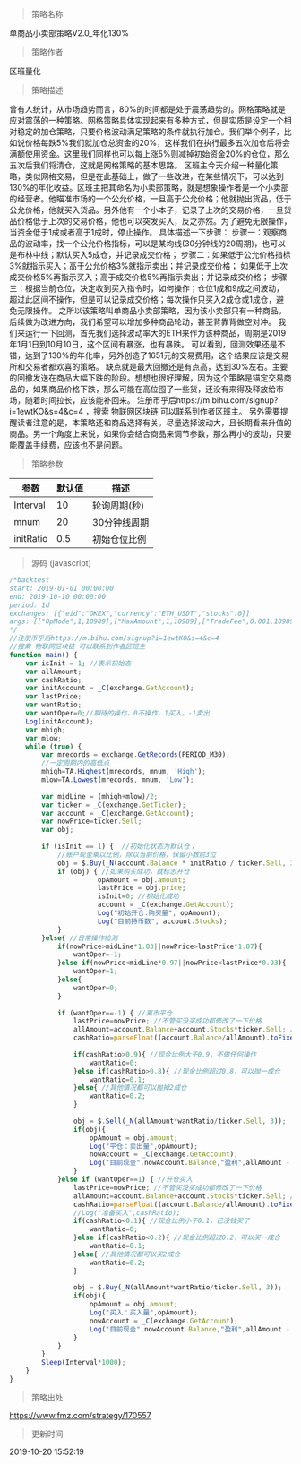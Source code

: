 
> 策略名称

单商品小卖部策略V2.0_年化130%

> 策略作者

区班量化

> 策略描述

曾有人统计，从市场趋势而言，80%的时间都是处于震荡趋势的。网格策略就是应对震荡的一种策略。网格策略具体实现起来有多种方式，但是实质是设定一个相对稳定的加仓策略，只要价格波动满足策略的条件就执行加仓。我们举个例子，比如说价格每跌5%我们就加仓总资金的20%，这样我们在执行最多五次加仓后将会满额使用资金。这里我们同样也可以每上涨5%则减掉初始资金20%的仓位，那么五次后我们将清仓，这就是网格策略的基本思路。
区班主今天介绍一种量化策略，类似网格交易，但是在此基础上，做了一些改进，在某些情况下，可以达到130%的年化收益。区班主把其命名为小卖部策略，就是想象操作者是一个小卖部的经营者。他瞄准市场的一个公允价格，一旦高于公允价格；他就抛出货品，低于公允价格，他就买入货品。另外他有一个小本子，记录了上次的交易价格，一旦货品价格低于上次的交易价格，他也可以突发买入，反之亦然。为了避免无限操作，当资金低于1成或者高于1成时，停止操作。
具体描述一下步骤：
步骤一：观察商品的波动率，找一个公允价格指标，可以是某均线(30分钟线的20周期)，也可以是布林中线；默认买入5成仓，并记录成交价格；
步骤二：如果低于公允价格指标3%就指示买入；高于公允价格3%就指示卖出；并记录成交价格；
		    如果低于上次成交价格5%再指示买入；高于成交价格5%再指示卖出；并记录成交价格；
步骤三：根据当前仓位，决定收到买入指令时，如何操作；仓位1成和9成之间波动，超过此区间不操作，但是可以记录成交价格；每次操作只买入2成仓或1成仓，避免无限操作。
之所以该策略叫单商品小卖部策略，因为该小卖部只有一种商品。后续做为改进方向，我们希望可以增加多种商品轮动，甚至背靠背做空对冲。
我们来运行一下回测，首先我们选择波动率大的ETH来作为该种商品，周期是2019年1月1日到10月10日，这个区间有暴涨，也有暴跌。
可以看到，回测效果还是不错，达到了130%的年化率，另外创造了1651元的交易费用，这个结果应该是交易所和交易者都欢喜的策略。
缺点就是最大回撤还是有点高，达到30%左右。主要的回撤发送在商品大幅下跌的阶段。想想也很好理解，因为这个策略是锚定交易商品的，如果商品价格下跌，那么可能在高位囤了一些货，还没有来得及释放给市场，随着时间拉长，应该能补回来。
注册币乎后https://m.bihu.com/signup?i=1ewtKO&s=4&c=4  ，搜索 物联网区块链 可以联系到作者区班主。
另外需要提醒读者注意的是，本策略还和商品选择有关。尽量选择波动大，且长期看来升值的商品。另一个角度上来说，如果你会结合商品来调节参数，那么再小的波动，只要能覆盖手续费，应该也不是问题。

> 策略参数



|参数|默认值|描述|
|----|----|----|
|Interval|10|轮询周期(秒)|
|mnum|20|30分钟线周期|
|initRatio|0.5|初始仓位比例|


> 源码 (javascript)

``` javascript
/*backtest
start: 2019-01-01 00:00:00
end: 2019-10-10 00:00:00
period: 1d
exchanges: [{"eid":"OKEX","currency":"ETH_USDT","stocks":0}]
args: [["OpMode",1,10989],["MaxAmount",1,10989],["TradeFee",0.001,10989]]
*/
//注册币乎后https://m.bihu.com/signup?i=1ewtKO&s=4&c=4
//搜索 物联网区块链 可以联系到作者区班主
function main() {
    var isInit = 1; //表示初始态
    var allAmount;
    var cashRatio;
    var initAccount = _C(exchange.GetAccount);
    var lastPrice;
    var wantRatio;
    var wantOper=0;//期待的操作，0不操作，1买入，-1卖出
    Log(initAccount);
    var mhigh;
    var mlow;
    while (true) {
        var mrecords = exchange.GetRecords(PERIOD_M30);
        //一定周期内的高低点
        mhigh=TA.Highest(mrecords, mnum, 'High');
        mlow=TA.Lowest(mrecords, mnum, 'Low');
        
        var midLine = (mhigh+mlow)/2;
        var ticker = _C(exchange.GetTicker);
        var account = _C(exchange.GetAccount);
        var nowPrice=ticker.Sell;
        var obj;
        
        if (isInit == 1) {  //初始化状态为默认仓；     
            //账户现金乘以比例，除以当前价格，保留小数前3位
            obj = $.Buy(_N(account.Balance * initRatio / ticker.Sell, 3));
            if (obj) { //如果购买成功，就标志开仓
                      opAmount = obj.amount;
                      lastPrice = obj.price;
                      isInit=0; //初始化成功
                      account = _C(exchange.GetAccount);
                      Log("初始开仓:购买量", opAmount);
                      Log("目前持币数", account.Stocks);
            }
        }else{ //日常操作检测
            if(nowPrice>midLine*1.03||nowPrice>lastPrice*1.07){
                wantOper=-1;
            }else if(nowPrice<midLine*0.97||nowPrice<lastPrice*0.93){
                wantOper=1;
            }else{
                wantOper=0;
            }
            
            if (wantOper==-1) { //离市平仓
                lastPrice=nowPrice; //不管买没买成功都修改了一下价格
                allAmount=account.Balance+account.Stocks*ticker.Sell; //计算出总金额
                cashRatio=parseFloat((account.Balance/allAmount).toFixed(3));
                
                if(cashRatio>0.9){ //现金比例大于0.9，不做任何操作 
                    wantRatio=0;
                }else if(cashRatio>0.8){ //现金比例超过0.8，可以抛一成仓 
                    wantRatio=0.1;
                }else{ //其他情况都可以抛掉2成仓
                    wantRatio=0.2;
                }
                
                obj = $.Sell(_N(allAmount*wantRatio/ticker.Sell, 3)); 
                if(obj){
                    opAmount = obj.amount;
                    Log("平仓：卖出量",opAmount);
                    nowAccount = _C(exchange.GetAccount);
                    Log("目前现金",nowAccount.Balance,"盈利",allAmount - initAccount.Balance);
                }
            }else if (wantOper==1) { //开仓买入
                lastPrice=nowPrice; //不管买没买成功都修改了一下价格
                allAmount=account.Balance+account.Stocks*ticker.Sell; //计算出总金额
                cashRatio=parseFloat((account.Balance/allAmount).toFixed(3));
                //Log("准备买入",cashRatio);
                if(cashRatio<0.1){ //现金比例小于0.1，已没钱买了
                    wantRatio=0;
                }else if(cashRatio<0.2){ //现金比例超过0.2，可以买一成仓 
                    wantRatio=0.1;
                }else{ //其他情况都可以买2成仓
                    wantRatio=0.2;
                }
                
                obj = $.Buy(_N(allAmount*wantRatio/ticker.Sell, 3)); 
                if(obj){
                    opAmount = obj.amount;
                    Log("买入：买入量",opAmount);
                    nowAccount = _C(exchange.GetAccount);
                    Log("目前现金",nowAccount.Balance,"盈利",allAmount - initAccount.Balance);
                }
            }
        }
        Sleep(Interval*1000);
    }
}
```

> 策略出处

https://www.fmz.com/strategy/170557

> 更新时间

2019-10-20 15:52:19
